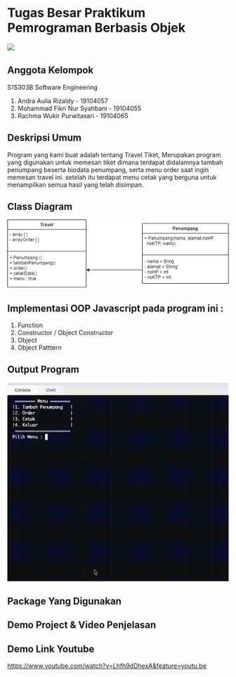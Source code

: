 # Tugas Besar Praktikum Pemrograman Berbasis Objek
![](https://user-images.githubusercontent.com/43981051/103869569-12f62000-50fd-11eb-86ef-657fdb81da3f.png)

## Anggota Kelompok
S1S303B Software Engineering
1. Andra Aulia Rizaldy - 19104057
2. Mohammad Fikri Nur Syahbani - 19104055
3. Rachma Wukir Purwitasari - 19104065

## Deskripsi Umum
Program yang kami buat adalah tentang Travel Tiket,  Merupakan program yang digunakan untuk memesan tiket dimana terdapat didalamnya tambah penumpang beserta biodata penumpang, serta menu order saat ingin memesan travel ini. setelah itu terdapat menu cetak yang berguna untuk menampilkan semua hasil yang telah disimpan. 

## Class Diagram

<img src = "https://github.com/Andrarizal/TUGAS-BESAR-PBO-KELOMPOK-1-/blob/main/Class%20Diagram%20Travel%20Tiket.jpeg">

## Implementasi OOP Javascript pada program ini :
1. Function 
2. Constructor / Object Constructor
3. Object 
4. Object Patttern


## Output Program 
<img src = "https://github.com/Andrarizal/TUGAS-BESAR-PBO-KELOMPOK-1-/blob/main/Implementasi-Program.gif">

## Package Yang Digunakan


## Demo Project & Video Penjelasan



## Demo Link Youtube
https://www.youtube.com/watch?v=Lhfh9dDhexA&feature=youtu.be
